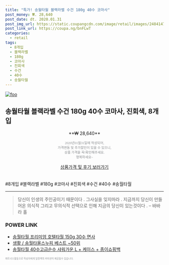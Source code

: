 ```yaml
--- 
title: "특가! 송월타월 블랙라벨 수건 180g 40수 코마사" 
post_money: ₩. 28,640 
post_date: dt. 2020.01.31 
post_img_url: https://static.coupangcdn.com/image/retail/images/248414762153273-b5f23f4b-8826-4a4a-895c-a6a1c03f038d.jpg 
post_link_url: https://coupa.ng/bnFLwT 
categories: 
  - retail 
tags: 
  - 8개입 
  - 블랙라벨 
  - 180g 
  - 코마사 
  - 진회색 
  - 수건 
  - 40수 
  - 송월타월 
--- 
```

[![foo](https://static.coupangcdn.com/image/retail/images/248414762153273-b5f23f4b-8826-4a4a-895c-a6a1c03f038d.jpg)](https://coupa.ng/bnFLwT) 

## 송월타월 블랙라벨 수건 180g 40수 코마사, 진회색, 8개입 
<p style="text-align: center;">**₩ 28,640**</p> 
<p style="text-align: center;"><span style="color: #898c8f; font-family: Georgia,Times,serif; font-size: 0.75em;">2020년01월31일에 작성되어, <br>가격변동 및 추가할인이 있을 수 있으니,<br> 상품 가격을 꼭!확인해주세요.<br>행복하세요~</span> 
</p>	 
<div markdown="0" style="text-align: center;"><a href="https://coupa.ng/bnFLwT" class="btn btn--success">상품가격 및 후기 보러가기</a></div> 
<br><br> 
  #8개입 #블랙라벨 #180g #코마사 #진회색 #수건 #40수 #송월타월 
<hr> 

> 당신이 인생의 주인공이기 때문이다 . 그사실을 잊지마라 . 지금까지 당신이 만들어온 의식적 그리고 무의식적 선택으로 인해 지금의 당신이 있는것이다 .  – 바바라 홀 


### POWER LINK

* <a href="https://blog.naver.com/santokki14/221786560452" target="_blank">송월타월 프리미엄 호텔타월 150g 30수 면사</a>
* <a href="https://blog.naver.com/santokki14/221782419772" target="_blank">생활 / 송월타올스누피 베스트 ~50위</a>
* <a href="https://blog.naver.com/santokki14/221784336558" target="_blank">송월타월 40수고급순수 샤워가운 L + 케이스 + 종이쇼핑백</a>

<span style="color: #898c8f; font-family: Georgia,Times,serif; font-size: 0.55em;">파트너스활동으로 작성자에게 일정액의 커미션이 제공될수 있습니다.</span> 
